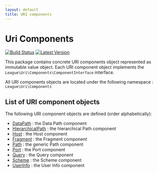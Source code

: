 ```yaml
---
layout: default
title: URI components
---
```


Uri Components
=======

[![Build Status](https://img.shields.io/travis/thephpleague/uri/master.svg?style=flat-square)](https://travis-ci.org/thephpleague/uri-components)
[![Latest Version](https://img.shields.io/github/release/thephpleague/uri-components.svg?style=flat-square)](https://github.com/thephpleague/uri-components/releases)

This package contains concrete URI components object represented as immutable value object. Each URI component object implements the `League\Uri\Components\ComponentInterface` interface.

All URI components objects are located under the following namespace : `League\Uri\Components`


List of URI component objects
--------

The following URI component objects are defined (order alphabetically):

- [DataPath](/5.0/components/data/) : the Data Path component
- [HierarchicalPath](/5.0/components/hierarchicalpath/) : the hierarchical Path component
- [Host](/5.0/components/host/) : the Host component
- [Fragment](/5.0/components/fragment/) : the Fragment component
- [Path](/5.0/components/path/) : the generic Path component
- [Port](/5.0/components/hierarchicalpath/) : the Port component
- [Query](/5.0/components/query/) : the Query component
- [Scheme](/5.0/components/scheme/) : the Scheme component
- [UserInfo](/5.0/components/userinfo/) : the User Info component